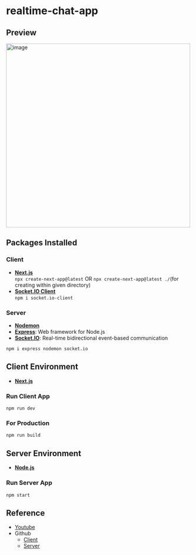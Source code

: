 # realtime-chat-app

## Preview

<img width="500" alt="image" src="https://github.com/chihiroanihr/realtime-chat-app/assets/42660669/df7c04e3-012d-4035-85c1-bf7c318ac784">

## Packages Installed

### Client
- [**Next.js**](https://nextjs.org/)</br>
  `npx create-next-app@latest` OR `npx create-next-app@latest ./`(for creating within given directory)
- [**Socket.IO Client**](https://www.npmjs.com/package/socket.io-client)</br>
  `npm i socket.io-client`

### Server

- [**Nodemon**](https://www.npmjs.com/package/nodemon)
- [**Express**](https://www.npmjs.com/package/express): Web framework for Node.js
- [**Socket.IO**](https://www.npmjs.com/package/socket.io): Real-time bidirectional event-based communication

`npm i express nodemon socket.io`

## Client Environment

- [**Next.js**](https://nextjs.org/)

### Run Client App

`npm run dev`

### For Production

`npm run build`

## Server Environment

- [**Node.js**](https://nodejs.org)

### Run Server App

`npm start`

## Reference

- [Youtube](https://www.youtube.com/watch?v=dSllP4TRJls)
- Github
  - [Client](https://github.com/Shin-sibainu/nextjs-socketio-client)
  - [Server](https://github.com/Shin-sibainu/nextjs-socketio-server)
